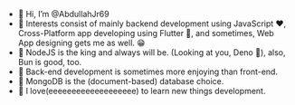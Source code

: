- 👋 Hi, I’m @AbdullahJr69
- 👀 Interests consist of mainly backend development using JavaScript ❤️, Cross-Platform app developing using Flutter 💞, and sometimes, Web App designing gets me as well. 😁
- 🌱 NodeJS is the king and always will be. (Looking at you, Deno 🧐), also, Bun is good, too.
- 💞️ Back-end development is sometimes more enjoying than front-end.
- 🍃 MongoDB is the (document-based) database choice.
- 🤯 I love(eeeeeeeeeeeeeeeeeee) to learn new things development.
<!---
AbdullahJr69/AbdullahJr69 is a ✨ special ✨ repository because its `README.md` (this file) appears on your GitHub profile.
You can click the Preview link to take a look at your changes.
--->
